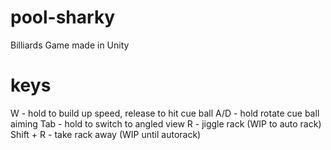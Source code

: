# pool-sharky
Billiards Game made in Unity

# keys

W - hold to build up speed, release to hit cue ball
A/D - hold rotate cue ball aiming
Tab - hold to switch to angled view
R - jiggle rack (WIP to auto rack)
Shift + R - take rack away (WIP until autorack)
